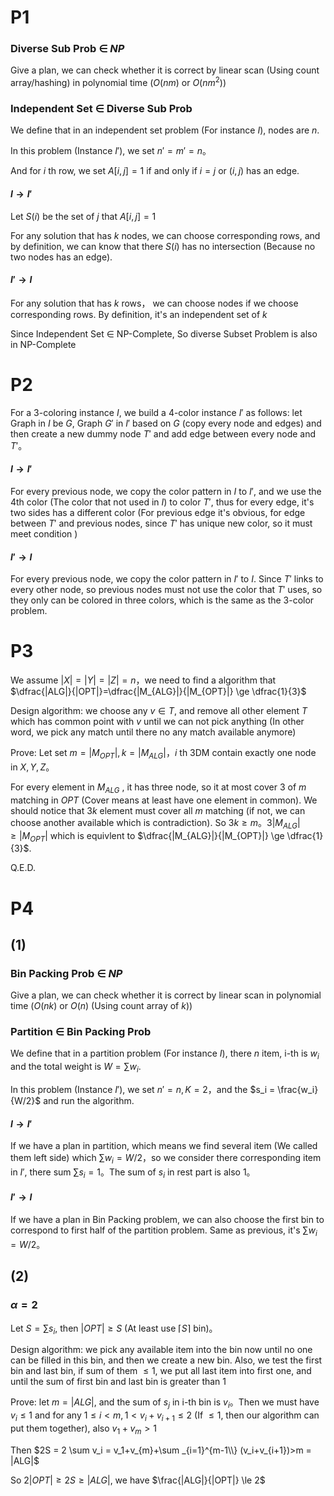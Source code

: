 # P1

### Diverse Sub Prob $\in$ $NP$

Give a plan, we can check whether it is correct by linear scan (Using count array/hashing) in polynomial time ($O(nm)$ or $O(nm^2)$)

### Independent Set $\in$ Diverse Sub Prob

We define that in an independent set problem (For instance $I$), nodes are $n$.

In this problem (Instance $I'$), we set $n' = m' = n$。

And for $i$ th row, we set $A[i, j] = 1$ if and only if $i = j$ or $(i, j)$ has an edge.

#### $I \rightarrow I'$ 

Let $S(i)$ be the set of $j$ that $A[i, j] = 1$

For any solution that has $k$ nodes, we can choose corresponding rows, and by definition, we can know that there $S(i)$ has no intersection (Because no two nodes has an edge).

#### $I' \rightarrow I$

For any solution that has $k$ rows， we can choose nodes if we choose corresponding rows. By definition, it's an independent set of $k$



Since Independent Set $\in$ NP-Complete, So diverse Subset Problem is also in NP-Complete

# P2

For a 3-coloring instance $I$, we build a 4-color instance $I'$ as follows: let Graph in $I$ be $G$, Graph $G'$ in $I'$ based on $G$ (copy every node and edges) and then create a new dummy node $T'$ and add edge between every node and $T'$。

#### $I \rightarrow I'$ 

For every previous node, we copy the color pattern in $I$ to $I'$, and we use the 4th color (The color that not used in $I$) to color $T'$, thus for every edge, it's two sides has a different color (For previous edge it's obvious, for edge between $T'$ and previous nodes, since $T'$ has unique new color, so it must meet condition )

#### $I' \rightarrow I$

For every previous node, we copy the color pattern in $I'$ to $I$. Since $T'$ links to every other node, so previous nodes must not use the color that $T'$ uses, so they only can be colored in three colors, which is the same as the  3-color problem.

# P3

We assume $|X| = |Y| = |Z| = n$，we need to find a algorithm that $\dfrac{|ALG|}{|OPT|}=\dfrac{|M_{ALG}|}{|M_{OPT}|} \ge \dfrac{1}{3}$

Design algorithm: we choose any  $v \in T$, and remove all other element $T$ which has common point with $v$ until we can not pick anything (In other word, we pick any match until there no any match available anymore)



Prove: Let set $m = |M_{OPT}|, k = |M_{ALG}|$，$i$ th 3DM contain exactly one node in $X,Y,Z$。

For every element in $M_{ALG}$ , it has three node, so it at most cover 3 of $m$ matching in $OPT$ (Cover means at least have one element in common). We should notice that $3k$ element must cover all $m$ matching (if not, we can choose another available which is contradiction). So $3k \ge m$。$3|M_{ALG}|\ge|M_{OPT}|$ which is equivlent to $\dfrac{|M_{ALG}|}{|M_{OPT}|} \ge \dfrac{1}{3}$.

Q.E.D.

# P4

## (1)

### Bin Packing Prob $\in$ $NP$

Give a plan, we can check whether it is correct by linear scan in polynomial time ($O(nk)$ or $O(n)$ (Using count array of $k$))

### Partition $\in$ Bin Packing Prob

We define that in a partition problem (For instance $I$), there $n$ item, i-th is $w_i$ and the total weight is $W = \sum w_i$.

In this problem (Instance $I'$), we set $n' = n, K = 2$，and the $s_i = \frac{w_i}{W/2}$ and run the algorithm.

#### $I \rightarrow I'$ 

If we have a plan in partition, which means we find several item (We called them left side) which $\sum w_i = W/2$，so we consider there corresponding item in $I'$, there sum $\sum s_i = 1$。The sum of $s_i$ in rest part is also $1$。

#### $I' \rightarrow I$

If we have a plan in Bin Packing problem, we can also choose the first bin to correspond to first half of the partition problem. Same as previous, it's $\sum w_i = W/2$。

## (2)

### $\alpha = 2$

Let $S = \sum s_i$, then $|OPT| \ge S$ (At least use $\lceil S \rceil$ bin)。

Design algorithm: we pick any available item into the bin now until no one can be filled in this bin, and then we create a new bin. Also, we test the first bin and last bin, if sum of them $\le 1$, we put all last item into first one, and until the sum of first bin and last bin is greater than 1

Prove: let $m = |ALG|$, and the sum of $s_j$ in i-th bin is $v_i$。Then we must have $v_i \le 1$ and for any $1 \le i < m, 1<v_i+v_{i+1}\le 2$ (If $\le 1$, then our algorithm can put them together), also $v_1+v_m > 1$

Then $2S = 2 \sum v_i = v_1+v_{m}+\sum _{i=1}^{m-1\\} (v_i+v_{i+1})>m = |ALG|$

So $2|OPT| \ge 2S \ge |ALG|$, we have $\frac{|ALG|}{|OPT|} \le 2$


